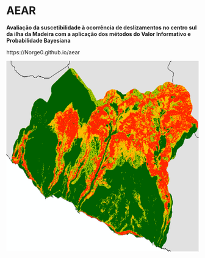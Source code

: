 # AEAR
<B>Avaliação da suscetibilidade à ocorrência de deslizamentos no centro sul
da ilha da Madeira com a aplicação dos métodos do Valor Informativo
e Probabilidade Bayesiana</B><br>
<p></p>
https://Norge0.github.io/aear
<p></p>
<img src="map_vi.png" alt="image" width="" height="500">
